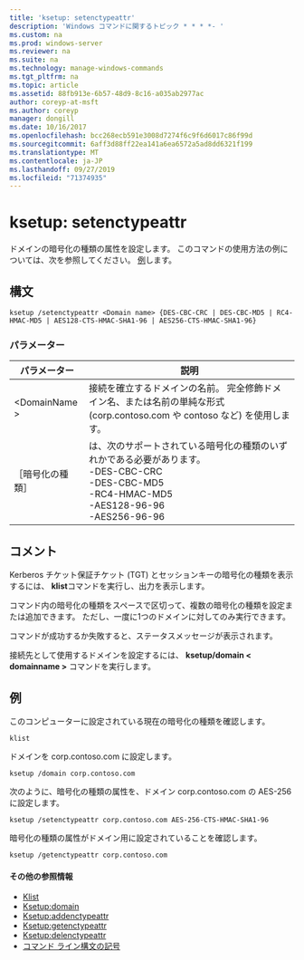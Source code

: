```yaml
---
title: 'ksetup: setenctypeattr'
description: 'Windows コマンドに関するトピック * * * *- '
ms.custom: na
ms.prod: windows-server
ms.reviewer: na
ms.suite: na
ms.technology: manage-windows-commands
ms.tgt_pltfrm: na
ms.topic: article
ms.assetid: 88fb913e-6b57-48d9-8c16-a035ab2977ac
author: coreyp-at-msft
ms.author: coreyp
manager: dongill
ms.date: 10/16/2017
ms.openlocfilehash: bcc268ecb591e3008d7274f6c9f6d6017c86f99d
ms.sourcegitcommit: 6aff3d88ff22ea141a6ea6572a5ad8dd6321f199
ms.translationtype: MT
ms.contentlocale: ja-JP
ms.lasthandoff: 09/27/2019
ms.locfileid: "71374935"
---
```

# <a name="ksetupsetenctypeattr"></a>ksetup: setenctypeattr



ドメインの暗号化の種類の属性を設定します。 このコマンドの使用方法の例については、次を参照してください。 [例](#BKMK_Examples)します。

## <a name="syntax"></a>構文

```
ksetup /setenctypeattr <Domain name> {DES-CBC-CRC | DES-CBC-MD5 | RC4-HMAC-MD5 | AES128-CTS-HMAC-SHA1-96 | AES256-CTS-HMAC-SHA1-96}
```

### <a name="parameters"></a>パラメーター

|パラメーター|説明|
|---------|-----------|
|\<DomainName >|接続を確立するドメインの名前。 完全修飾ドメイン名、または名前の単純な形式 (corp.contoso.com や contoso など) を使用します。|
|［暗号化の種類］|は、次のサポートされている暗号化の種類のいずれかである必要があります。</br>-DES-CBC-CRC</br>-DES-CBC-MD5</br>-RC4-HMAC-MD5</br>-AES128-96-96</br>-AES256-96-96|

## <a name="remarks"></a>コメント

Kerberos チケット保証チケット (TGT) とセッションキーの暗号化の種類を表示するには、 **klist**コマンドを実行し、出力を表示します。

コマンド内の暗号化の種類をスペースで区切って、複数の暗号化の種類を設定または追加できます。 ただし、一度に1つのドメインに対してのみ実行できます。

コマンドが成功するか失敗すると、ステータスメッセージが表示されます。

接続先として使用するドメインを設定するには、 **ksetup/domain \< domainname >** コマンドを実行します。

## <a name="BKMK_Examples"></a>例

このコンピューターに設定されている現在の暗号化の種類を確認します。
```
klist
```
ドメインを corp.contoso.com に設定します。
```
ksetup /domain corp.contoso.com
```
次のように、暗号化の種類の属性を、ドメイン corp.contoso.com の AES-256 に設定します。
```
ksetup /setenctypeattr corp.contoso.com AES-256-CTS-HMAC-SHA1-96
```
暗号化の種類の属性がドメイン用に設定されていることを確認します。
```
ksetup /getenctypeattr corp.contoso.com
```

#### <a name="additional-references"></a>その他の参照情報

-   [Klist](klist.md)
-   [Ksetup:domain](ksetup-domain.md)
-   [Ksetup:addenctypeattr](ksetup-addenctypeattr.md)
-   [Ksetup:getenctypeattr](ksetup-getenctypeattr.md)
-   [Ksetup:delenctypeattr](ksetup-delenctypeattr.md)
-   [コマンド ライン構文の記号](command-line-syntax-key.md)
